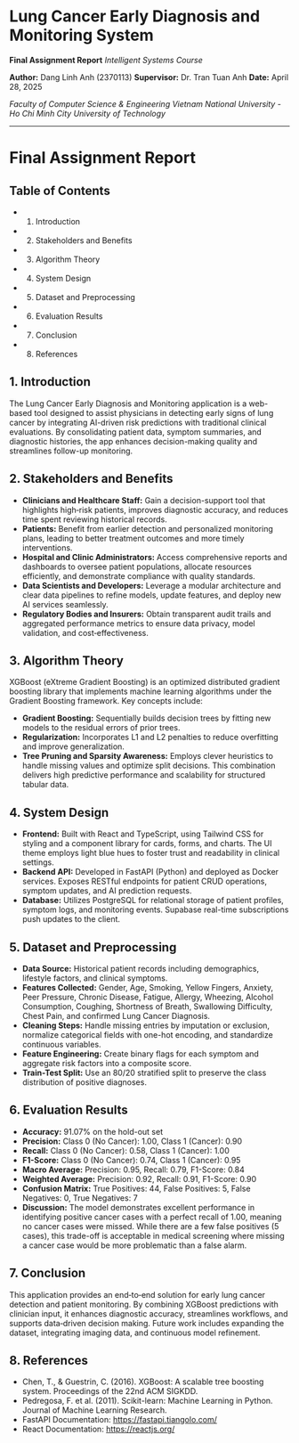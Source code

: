 # Lung Cancer Early Diagnosis and Monitoring System

**Final Assignment Report**
*Intelligent Systems Course*

**Author:** Dang Linh Anh (2370113)
**Supervisor:** Dr. Tran Tuan Anh
**Date:** April 28, 2025

*Faculty of Computer Science & Engineering*
*Vietnam National University - Ho Chi Minh City University of Technology*

---

# Final Assignment Report

## Table of Contents

- 1. Introduction
- 2. Stakeholders and Benefits
- 3. Algorithm Theory
- 4. System Design
- 5. Dataset and Preprocessing
- 6. Evaluation Results
- 7. Conclusion
- 8. References

## 1. Introduction

The Lung Cancer Early Diagnosis and Monitoring application is a web-based tool designed to assist physicians in detecting early signs of lung cancer by integrating AI-driven risk predictions with traditional clinical evaluations. By consolidating patient data, symptom summaries, and diagnostic histories, the app enhances decision-making quality and streamlines follow-up monitoring.

## 2. Stakeholders and Benefits

- **Clinicians and Healthcare Staff:** Gain a decision-support tool that highlights high‑risk patients, improves diagnostic accuracy, and reduces time spent reviewing historical records.
- **Patients:** Benefit from earlier detection and personalized monitoring plans, leading to better treatment outcomes and more timely interventions.
- **Hospital and Clinic Administrators:** Access comprehensive reports and dashboards to oversee patient populations, allocate resources efficiently, and demonstrate compliance with quality standards.
- **Data Scientists and Developers:** Leverage a modular architecture and clear data pipelines to refine models, update features, and deploy new AI services seamlessly.
- **Regulatory Bodies and Insurers:** Obtain transparent audit trails and aggregated performance metrics to ensure data privacy, model validation, and cost‑effectiveness.

## 3. Algorithm Theory

XGBoost (eXtreme Gradient Boosting) is an optimized distributed gradient boosting library that implements machine learning algorithms under the Gradient Boosting framework. Key concepts include:

- **Gradient Boosting:** Sequentially builds decision trees by fitting new models to the residual errors of prior trees.
- **Regularization:** Incorporates L1 and L2 penalties to reduce overfitting and improve generalization.
- **Tree Pruning and Sparsity Awareness:** Employs clever heuristics to handle missing values and optimize split decisions.
  This combination delivers high predictive performance and scalability for structured tabular data.

## 4. System Design

- **Frontend:** Built with React and TypeScript, using Tailwind CSS for styling and a component library for cards, forms, and charts. The UI theme employs light blue hues to foster trust and readability in clinical settings.
- **Backend API:** Developed in FastAPI (Python) and deployed as Docker services. Exposes RESTful endpoints for patient CRUD operations, symptom updates, and AI prediction requests.
- **Database:** Utilizes PostgreSQL for relational storage of patient profiles, symptom logs, and monitoring events. Supabase real-time subscriptions push updates to the client.

## 5. Dataset and Preprocessing

- **Data Source:** Historical patient records including demographics, lifestyle factors, and clinical symptoms.
- **Features Collected:** Gender, Age, Smoking, Yellow Fingers, Anxiety, Peer Pressure, Chronic Disease, Fatigue, Allergy, Wheezing, Alcohol Consumption, Coughing, Shortness of Breath, Swallowing Difficulty, Chest Pain, and confirmed Lung Cancer Diagnosis.
- **Cleaning Steps:** Handle missing entries by imputation or exclusion, normalize categorical fields with one-hot encoding, and standardize continuous variables.
- **Feature Engineering:** Create binary flags for each symptom and aggregate risk factors into a composite score.
- **Train-Test Split:** Use an 80/20 stratified split to preserve the class distribution of positive diagnoses.

## 6. Evaluation Results

- **Accuracy:** 91.07% on the hold-out set
- **Precision:** Class 0 (No Cancer): 1.00, Class 1 (Cancer): 0.90
- **Recall:** Class 0 (No Cancer): 0.58, Class 1 (Cancer): 1.00
- **F1-Score:** Class 0 (No Cancer): 0.74, Class 1 (Cancer): 0.95
- **Macro Average:** Precision: 0.95, Recall: 0.79, F1-Score: 0.84
- **Weighted Average:** Precision: 0.92, Recall: 0.91, F1-Score: 0.90
- **Confusion Matrix:** True Positives: 44, False Positives: 5, False Negatives: 0, True Negatives: 7
- **Discussion:** The model demonstrates excellent performance in identifying positive cancer cases with a perfect recall of 1.00, meaning no cancer cases were missed. While there are a few false positives (5 cases), this trade-off is acceptable in medical screening where missing a cancer case would be more problematic than a false alarm.

## 7. Conclusion

This application provides an end‑to‑end solution for early lung cancer detection and patient monitoring. By combining XGBoost predictions with clinician input, it enhances diagnostic accuracy, streamlines workflows, and supports data‑driven decision making. Future work includes expanding the dataset, integrating imaging data, and continuous model refinement.

## 8. References

- Chen, T., & Guestrin, C. (2016). XGBoost: A scalable tree boosting system. Proceedings of the 22nd ACM SIGKDD.
- Pedregosa, F. et al. (2011). Scikit-learn: Machine Learning in Python. Journal of Machine Learning Research.
- FastAPI Documentation: https://fastapi.tiangolo.com/
- React Documentation: https://reactjs.org/
